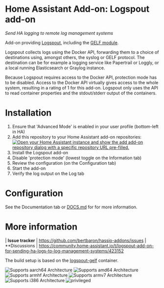 # Home Assistant Add-on: Logspout add-on

_Send HA logging to remote log management systems_

Add-on providing [Logspout](https://github.com/gliderlabs/logspout), including the [GELF module](https://github.com/bertbaron/logspout-gelf).

Logspout collects logs using the Docker API, forwarding them to a choice of destinations using, amongst others, the syslog or GELF protocol. The destination can be for example a logging service like Papertrail or Loggly, or a local running Elasticsearch or Graylog instance.

Because Logspout requires access to the Docker API, protection mode has to be disabled. Access to the Docker API virtually gives access to the whole system, resulting in a rating of 1 for this add-on. Logspout only uses the API to read container properties and the stdout/stderr output of the containers.

# Installation

1. Ensure that 'Advanced Mode' is enabled in your user profile (bottom-left in HA)
1. Add this repository to your Home Assistant add-on repositories: [![Open your Home Assistant instance and show the add add-on repository dialog with a specific repository URL pre-filled.](https://my.home-assistant.io/badges/supervisor_add_addon_repository.svg)](https://my.home-assistant.io/redirect/supervisor_add_addon_repository/?repository_url=https%3A%2F%2Fgithub.com%2Fbertbaron%2Fhassio-addons)
1. Install the Logspout add-on
1. Disable 'protection mode' (lowest toggle on the Information tab)
1. Review the configuration (on the Configuration tab)
1. Start the add-on
1. Verify the log output on the Log tab

# Configuration

See the Documentation tab or [DOCS.md](./DOCS.md) for for more information.

# More information

| **Issue tracker** | https://github.com/bertbaron/hassio-addons/issues
| **Discussions | https://community.home-assistant.io/t/logspout-add-on-for-sending-ha-logs-to-log-management-systems/423152

The build setup is based on the [logspout-gelf](https://github.com/Vincit/logspout-gelf) container.

![Supports aarch64 Architecture][aarch64-shield]
![Supports amd64 Architecture][amd64-shield]
![Supports armhf Architecture][armhf-shield]
![Supports armv7 Architecture][armv7-shield]
![Supports i386 Architecture][i386-shield]
![privileged][privileged-shield]

[aarch64-shield]: https://img.shields.io/badge/aarch64-yes-green.svg
[amd64-shield]: https://img.shields.io/badge/amd64-yes-green.svg
[armhf-shield]: https://img.shields.io/badge/armhf-yes-green.svg
[armv7-shield]: https://img.shields.io/badge/armv7-yes-green.svg
[i386-shield]: https://img.shields.io/badge/i386-yes-green.svg
[privileged-shield]: https://img.shields.io/badge/privileged-required-orange.svg
